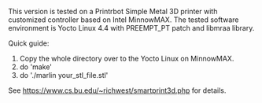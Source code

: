 This version is tested on a Printrbot Simple Metal 3D printer with customized 
controller based on Intel MinnowMAX. The tested software environment is Yocto Linux 4.4
with PREEMPT_PT patch and libmraa library.

Quick guide:
1. Copy the whole directory over to the Yocto Linux on MinnowMAX.
2. do 'make'
3. do './marlin your_stl_file.stl'

See https://www.cs.bu.edu/~richwest/smartprint3d.php for details.
